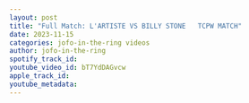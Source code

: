 ```yaml
---
layout: post
title: "Full Match: L'ARTISTE VS BILLY STONE   TCPW MATCH"
date: 2023-11-15
categories: jofo-in-the-ring videos
author: jofo-in-the-ring
spotify_track_id: 
youtube_video_id: bT7YdDAGvcw
apple_track_id: 
youtube_metadata: 
---
```

